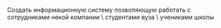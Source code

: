 Создать информационную систему позволяющую работать с сотрудниками некой компании \ студентами вуза \ учениками школы

